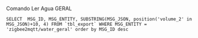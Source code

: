 Comando Ler Agua GERAL




```shell
SELECT  MSG_ID, MSG_ENTITY, SUBSTRING(MSG_JSON, position('volume_2' in MSG_JSON)+10, 4) FROM `tbl_export` WHERE MSG_ENTITY = 'zigbee2mqtt/water_geral' order by MSG_ID desc
```
